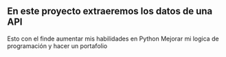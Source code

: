 ## En este proyecto extraeremos los datos de una API 
Esto con el finde aumentar mis habilidades en Python 
Mejorar mi logica de programación y hacer un portafolio

